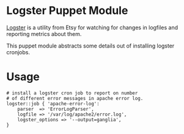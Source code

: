 <!-- SPDX-License-Identifier: Apache-2.0 -->
# Logster Puppet Module

[Logster](https://github.com/wikimedia/operations-debs-logster) is a utility
from Etsy for watching for changes in logfiles and reporting metrics about them.

This puppet module abstracts some details out of installing logster cronjobs.

# Usage

```puppet
# install a logster cron job to report on number
# of different error messages in apache error log.
logster::job { 'apache-error-log':
    parser  => 'ErrorLogParser',
    logfile => '/var/log/apache2/error.log',
    logster_options => '--output=ganglia',
}
```
